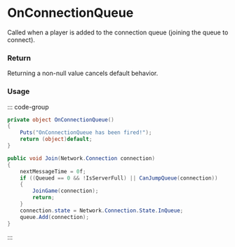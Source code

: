 # OnConnectionQueue
<Badge type="info" text="Queue"/><Badge type="danger" text="Carbon Compatible"/><Badge type="warning" text="Oxide Compatible"/>
Called when a player is added to the connection queue (joining the queue to connect).

### Return
Returning a non-null value cancels default behavior.

### Usage
::: code-group
```csharp [Example]
private object OnConnectionQueue()
{
	Puts("OnConnectionQueue has been fired!");
	return (object)default;
}
```
```csharp [Source — Assembly-CSharp @ ConnectionQueue]
public void Join(Network.Connection connection)
{
	nextMessageTime = 0f;
	if ((Queued == 0 && !IsServerFull) || CanJumpQueue(connection))
	{
		JoinGame(connection);
		return;
	}
	connection.state = Network.Connection.State.InQueue;
	queue.Add(connection);
}

```
:::
